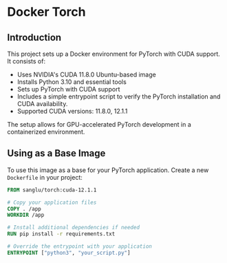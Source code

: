Docker Torch
===

Introduction
---

This project sets up a Docker environment for PyTorch with CUDA support. It consists of:

- Uses NVIDIA's CUDA 11.8.0 Ubuntu-based image
- Installs Python 3.10 and essential tools
- Sets up PyTorch with CUDA support
- Includes a simple entrypoint script to verify the PyTorch installation and CUDA availability.
- Supported CUDA versions: 11.8.0, 12.1.1

The setup allows for GPU-accelerated PyTorch development in a containerized environment.

Using as a Base Image
---

To use this image as a base for your PyTorch application. Create a new `Dockerfile` in your project:

```dockerfile
FROM sanglu/torch:cuda-12.1.1

# Copy your application files
COPY . /app
WORKDIR /app

# Install additional dependencies if needed
RUN pip install -r requirements.txt

# Override the entrypoint with your application
ENTRYPOINT ["python3", "your_script.py"]
```

